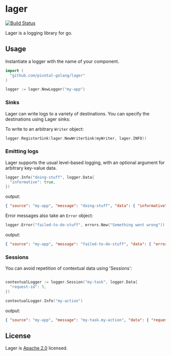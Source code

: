 lager
=====

[![Build Status](https://travis-ci.org/pivotal-golang/lager.svg?branch=master)](https://travis-ci.org/pivotal-golang/lager)

Lager is a logging library for go.

## Usage

Instantiate a logger with the name of your component.

```go
import (
  "github.com/pivotal-golang/lager"
)

logger := lager.NewLogger("my-app")
```

### Sinks

Lager can write logs to a variety of destinations. You can specify the destinations
using Lager sinks:

To write to an arbitrary `Writer` object:

```go
logger.RegisterSink(lager.NewWriterSink(myWriter, lager.INFO))
```

### Emitting logs

Lager supports the usual level-based logging, with an optional argument for arbitrary key-value data.

```go
logger.Info("doing-stuff", logger.Data{
  "informative": true,
})
```

output:
```json
{ "source": "my-app", "message": "doing-stuff", "data": { "informative": true }, "timestamp": 1232345, "log_level": 1 }
```

Error messages also take an `Error` object:

```go
logger.Error("failed-to-do-stuff", errors.New("Something went wrong"))
```

output:
```json
{ "source": "my-app", "message": "failed-to-do-stuff", "data": { "error": "Something went wrong" }, "timestamp": 1232345, "log_level": 1 }
```

### Sessions

You can avoid repetition of contextual data using 'Sessions':

```go

contextualLogger := logger.Session("my-task", logger.Data{
  "request-id": 5,
})

contextualLogger.Info("my-action")
```

output:

```json
{ "source": "my-app", "message": "my-task.my-action", "data": { "request-id": 5 }, "timestamp": 1232345, "log_level": 1 }
```

## License

Lager is [Apache 2.0](https://github.com/pivotal-golang/lager/blob/master/LICENSE) licensed.
